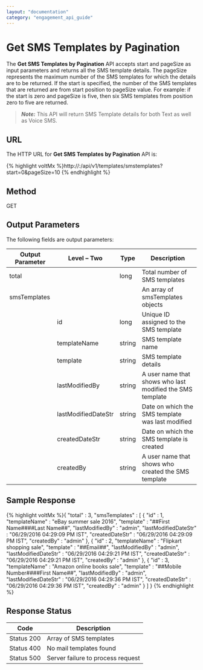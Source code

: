 ```yaml
---
layout: "documentation"
category: "engagement_api_guide"
---
```


# Get SMS Templates by Pagination

The **Get SMS Templates by Pagination** API accepts start and pageSize as input parameters and returns all the SMS template details. The pageSize represents the maximum number of the SMS templates for which the details are to be returned. If the start is specified, the number of the SMS templates that are returned are from start position to pageSize value. For example: if the start is zero and pageSize is five, then six SMS templates from position zero to five are returned.

> **_Note:_** This API will return SMS Template details for both Text as well as Voice SMS.

## URL

The HTTP URL for **Get SMS Templates by Pagination** API is:

{% highlight voltMx %}http://<host>:<port>/api/v1/templates/smstemplates?start=0&pageSize=10
{% endhighlight %}

## Method

GET

## Output Parameters

The following fields are output parameters:

| Output Parameter | Level – Two         | Type   | Description                                               |
| ---------------- | ------------------- | ------ | --------------------------------------------------------- |
| total            |                     | long   | Total number of SMS templates                             |
| smsTemplates     |                     |        | An array of smsTemplates objects                          |
|                  | id                  | long   | Unique ID assigned to the SMS template                    |
|                  | templateName        | string | SMS template name                                         |
|                  | template            | string | SMS template details                                      |
|                  | lastModifiedBy      | string | A user name that shows who last modified the SMS template |
|                  | lastModifiedDateStr | string | Date on which the SMS template was last modified          |
|                  | createdDateStr      | string | Date on which the SMS template is created                 |
|                  | createdBy           | string | A user name that shows who created the SMS template       |

## Sample Response

{% highlight voltMx %}{
"total" : 3,
"smsTemplates" : [ {
"id" : 1,
"templateName" : "eBay summer sale 2016",
"template" : "##First Name####Last Name##",
"lastModifiedBy" : "admin",
"lastModifiedDateStr" : "06/29/2016 04:29:09 PM IST",
"createdDateStr" : "06/29/2016 04:29:09 PM IST",
"createdBy" : "admin"
}, {
"id" : 2,
"templateName" : "Flipkart shopping sale",
"template" : "##Email##",
"lastModifiedBy" : "admin",
"lastModifiedDateStr" : "06/29/2016 04:29:21 PM IST",
"createdDateStr" : "06/29/2016 04:29:21 PM IST",
"createdBy" : "admin"
}, {
"id" : 3,
"templateName" : "Amazon online books sale",
"template" : "##Mobile Number####First Name##",
"lastModifiedBy" : "admin",
"lastModifiedDateStr" : "06/29/2016 04:29:36 PM IST",
"createdDateStr" : "06/29/2016 04:29:36 PM IST",
"createdBy" : "admin"
} ]
}
{% endhighlight %}

## Response Status

| Code       | Description                       |
| ---------- | --------------------------------- |
| Status 200 | Array of SMS templates            |
| Status 400 | No mail templates found           |
| Status 500 | Server failure to process request |
